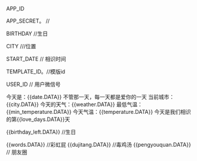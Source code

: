 APP_ID

APP_SECRET。 //

BIRTHDAY  //生日

CITY   ///位置

START_DATE  // 相识时间

TEMPLATE_ID。//模版id

USER_ID  // 用户微信号


今天是：{{date.DATA}} 
不管那一天，每一天都是爱你的一天
当前城市：{{city.DATA}} 
今天的天气：{{weather.DATA}} 
最低气温：{{min_temperature.DATA}} 
今天气温：{{temperature.DATA}} 
今天是我们相识的第{{love_days.DATA}}天 

{{birthday_left.DATA}} //生日

{{words.DATA}} //彩虹屁
{{dujitang.DATA}} //毒鸡汤
{{pengyouquan.DATA}} // 朋友圈
